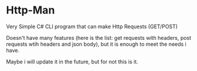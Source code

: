 # Http-Man
Very Simple C# CLI program that can make Http Requests (GET/POST)

Doesn't have many features (here is the list: get requests with headers, post requests wtih headers and json body), but it is enough to meet the needs i have.

Maybe i will update it in the future, but for not this is it.
